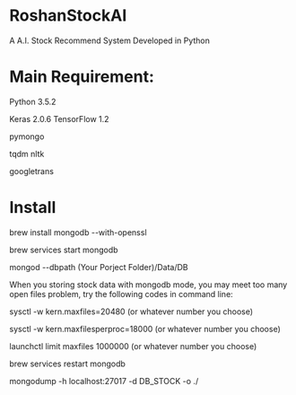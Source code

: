 # RoshanStockAI
A A.I. Stock Recommend System Developed in Python

# Main Requirement:

Python 3.5.2

Keras 2.0.6 TensorFlow 1.2

pymongo

tqdm nltk

googletrans 


# Install
brew install mongodb --with-openssl

brew services start mongodb

mongod --dbpath (Your Porject Folder)/Data/DB


When you storing stock data with mongodb mode, you may meet too many open files problem, try the following codes in command line:


sysctl -w kern.maxfiles=20480 (or whatever number you choose)


sysctl -w kern.maxfilesperproc=18000 (or whatever number you choose)

launchctl limit maxfiles 1000000 (or whatever number you choose)

brew services restart mongodb

mongodump -h localhost:27017 -d DB_STOCK -o ./

